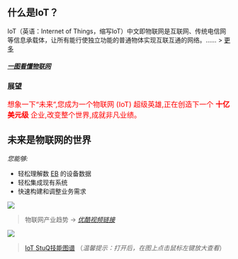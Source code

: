 ## 什么是IoT？

IoT（英语：Internet of Things，缩写IoT）中文即物联网是互联网、传统电信网等信息承载体，让所有能行使独立功能的普通物体实现互联互通的网络。…… \> [更多](/base/iot/)

#### *[一图看懂物联网](/base/iotpic/)*

### 展望

<font size="3" color="red">想象一下“未来”,您成为一个物联网 (IoT) 超级英雄,正在创造下一个 **十亿美元级** 企业,改变整个世界,成就非凡业绩。</font>

## 未来是物联网的世界
*您能够:*

- 轻松理解数 [EB](http://www.zybang.com/question/bc3684b27463015a696022e729037bad.html) 的设备数据
- 轻松集成现有系统
- 快速构建和调整业务需求

![](../images/IBM.png)

> 物联网产业趋势 -> *[优酷视频链接](http://v.youku.com/v_show/id_XMTc2MDUwMTc2OA==.html#paction)*

![](../images/iotvideo.png)

> [IoT StuQ技能图谱](https://raw.githubusercontent.com/TeamStuQ/skill-map/master/data/designbyStuQ/png-EmbeddedEngineer-by-StuQ.png) （*温馨提示：打开后，在图上点击鼠标左键放大查看*）
